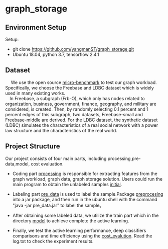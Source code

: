 # graph_storage

## Environment Setup
Setup:
* git clone https://github.com/yangmanST/graph_storage.git
* Ubuntu 18.04, python 3.7, tensorflow 2.4.1


## Dataset 
&emsp; We use the open source [micro-benchmark](https://github.com/kuzeko/graph-databases-testsuite)  to test our graph workload. Specifically, we choose the Freebase and LDBC dataset which is widely used in many existing works.  
&emsp;In Freebase, a subgraph (Frb-O), which only has nodes related to organization, business, government, finance, geography, and military are considered, is created. Then, by randomly selecting 0.1 percent and 1 percent edges of this subgraph, two datasets, Freebase-small and Freebase-middle are derived. For the LDBC dataset, the synthetic dataset (LDBC) simulates the characteristics of a real social network with a power law structure and the characteristics of the real world. 


## Project Structure
Our project consists of four main parts, including processing,pre-data,model, cost evaluation. 
* Coding part [processing](https://github.com/yangmanST/graph_storage/tree/master/processing) is responsible for extracting features from the graph workload, graph data, graph storage solution. Users could run the main program to obtain the unlabeled samples [initial](https://github.com/yangmanST/graph_storage/tree/master/dataset/initial).
* Labeling part [pre_data](https://github.com/yangmanST/graph_storage/blob/master/pre_data) is used to label the sample.Package [preprocesing](https://github.com/yangmanST/graph_storage/blob/master/pre_data) into a jar package, and then run in the ubuntu shell with the command "java -jar pre_data.jar" to label the sample。
* After obtaining some labeled data, we utilize the train part which in the  directory [model](https://github.com/yangmanST/graph_storage/tree/master/model) to achieve complete the active learning.

* Finally, we test the active learning performance, deep classifiers comparisons and time efficiency  using the [cost_evalution](https://github.com/yangmanST/graph_storage/tree/master/cost_evalution). Read the log.txt to check the experiment results.

